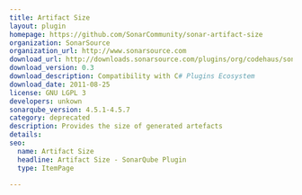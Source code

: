 ```yaml
---
title: Artifact Size
layout: plugin
homepage: https://github.com/SonarCommunity/sonar-artifact-size
organization: SonarSource
organization_url: http://www.sonarsource.com
download_url: http://downloads.sonarsource.com/plugins/org/codehaus/sonar-plugins/sonar-artifact-size-plugin/0.3/sonar-artifact-size-plugin-0.3.jar
download_version: 0.3
download_description: Compatibility with C# Plugins Ecosystem
download_date: 2011-08-25
license: GNU LGPL 3
developers: unkown
sonarqube_version: 4.5.1-4.5.7
category: deprecated
description: Provides the size of generated artefacts
details: 
seo: 
  name: Artifact Size
  headline: Artifact Size - SonarQube Plugin
  type: ItemPage

---
```

